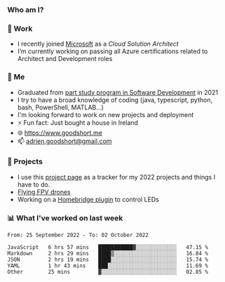 ### Who am I?

<!--
**goodshort/goodshort** is a ✨ _special_ ✨ repository because its `README.md` (this file) appears on your GitHub profile.
-->
### 💼 Work
- I recently joined [Microsoft](https://www.microsoft.com/) as a _Cloud Solution Architect_
- I’m currently working on passing all Azure certifications related to Architect and Development roles

### 🌱 Me
- Graduated from [part study program in Software Development](https://www.goodshort.me/who-am-i/studies#higher-diploma-in-software-development) in 2021
- I try to have a broad knowledge of coding (java, typescript, python, bash, PowerShell, MATLAB...)
- I'm looking forward to work on new projects and deployment
- ⚡ Fun fact: Just bought a house in Ireland
- 🌐 https://www.goodshort.me
- 📫 adrien.goodshort@gmail.com

### 🚧 Projects

- I use this [project page](https://github.com/users/goodshort/projects/2) as a tracker for my 2022 projects and things I have to do.
- [Flying FPV drones](https://www.youtube.com/watch?v=PdOF5c4RF18&list=PLhU-As_kQhM6L6iwidza6sSdfxEybA7VZ)
- Working on a [Homebridge plugin](https://github.com/goodshort/homebridge-wled-preset) to control LEDs

### 📊 What I've worked on last week

<!--START_SECTION:waka-->

```text
From: 25 September 2022 - To: 02 October 2022

JavaScript   6 hrs 57 mins   ███████████▓░░░░░░░░░░░░░   47.15 %
Markdown     2 hrs 29 mins   ████▒░░░░░░░░░░░░░░░░░░░░   16.84 %
JSON         2 hrs 19 mins   ████░░░░░░░░░░░░░░░░░░░░░   15.74 %
YAML         1 hr 43 mins    ███░░░░░░░░░░░░░░░░░░░░░░   11.69 %
Other        25 mins         ▓░░░░░░░░░░░░░░░░░░░░░░░░   02.85 %
```

<!--END_SECTION:waka-->
